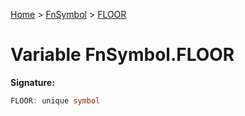 [Home](../../../index.md) &gt; [FnSymbol](../../fnsymbol.md) &gt; [FLOOR](./floor.md)

# Variable FnSymbol.FLOOR


<b>Signature:</b>

```typescript
FLOOR: unique symbol
```
